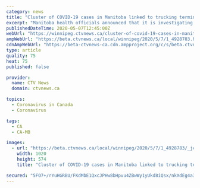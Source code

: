 ```yaml
---
category: news
title: "Cluster of COVID-19 cases in Manitoba linked to trucking terminal"
excerpt: "Manitoba health officials announced that it is investigating a cluster of COVID-19 at one workplace, which has now been linked to Paul’s Hauling, a trucking terminal in Brandon, Man."
publishedDateTime: 2020-05-07T12:45:00Z
webUrl: "https://winnipeg.ctvnews.ca/cluster-of-covid-19-cases-in-manitoba-linked-to-trucking-terminal-1.4928783"
ampWebUrl: "https://beta.ctvnews.ca/local/winnipeg/2020/5/7/1_4928783.html"
cdnAmpWebUrl: "https://beta-ctvnews-ca.cdn.ampproject.org/c/s/beta.ctvnews.ca/local/winnipeg/2020/5/7/1_4928783.html"
type: article
quality: 75
heat: 75
published: false

provider:
  name: CTV News
  domain: ctvnews.ca

topics:
  - Coronavirus in Canada
  - Coronavirus

tags:
  - CA
  - CA-MB

images:
  - url: "https://beta.ctvnews.ca/local/winnipeg/2020/5/7/1_4928783/_jcr_content/root/responsivegrid/image.coreimg.jpg"
    width: 1020
    height: 574
    title: "Cluster of COVID-19 cases in Manitoba linked to trucking terminal"

secured: "5FO7+/rYuHGRBU/FKdMbE1QxcJPHw8bHpvu4ZBwWy1yUkd8iQsx/nkXdEg4a3Cj3KoBSE6mzqYDuMSV5pvT2/PL8WRLvZTstYKlbMuuBn5AeRSJDqoPY/OzJEX5L5D10Qa2DceYR9kMzMNruFXVjakkb2Q1uuj86RZft5PzgZBEvtauG448BTmfYBWjYetcxRCggUXJ0d9r+b8aGTQUfiN30aTKK6PRiBK15gNA0UkfbUgOtsVXcZU+cdISojxFkTs4tHzwTWZmdEGxXpeJKyjgcc4Ith2JLf+1iiDbIfryJCNtDq0JR2iQMXKRsml5p;sRCpGM/5sJCT1I5c+KArXg=="
---
```


